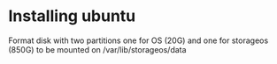 # Installing ubuntu


Format disk with two partitions one for OS (20G) and one for storageos (850G) to be mounted on /var/lib/storageos/data 
